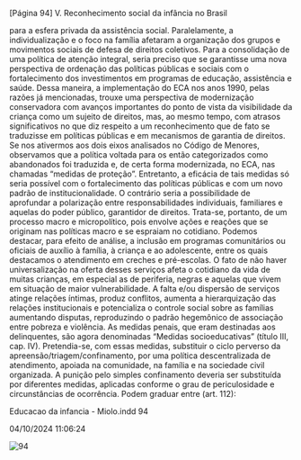 [Página 94]
V. Reconhecimento social da infância no Brasil

para a esfera privada da assistência social. Paralelamente, a individualização e o foco na família afetaram a organização dos grupos e movimentos sociais de defesa de direitos coletivos. Para a consolidação de
uma política de atenção integral, seria preciso que se garantisse uma
nova perspectiva de ordenação das políticas públicas e sociais com o
fortalecimento dos investimentos em programas de educação, assistência e saúde.
Dessa maneira, a implementação do ECA nos anos 1990, pelas razões já mencionadas, trouxe uma perspectiva de modernização conservadora com avanços importantes do ponto de vista da visibilidade
da criança como um sujeito de direitos, mas, ao mesmo tempo, com
atrasos significativos no que diz respeito a um reconhecimento que de
fato se traduzisse em políticas públicas e em mecanismos de garantia
de direitos.
Se nos ativermos aos dois eixos analisados no Código de Menores,
observamos que a política voltada para os então categorizados como
abandonados foi traduzida e, de certa forma modernizada, no ECA,
nas chamadas “medidas de proteção”. Entretanto, a eficácia de tais
medidas só seria possível com o fortalecimento das políticas públicas
e com um novo padrão de institucionalidade. O contrário seria a possibilidade de aprofundar a polarização entre responsabilidades individuais, familiares e aquelas do poder público, garantidor de direitos.
Trata-se, portanto, de um processo macro e micropolítico, pois envolve
ações e reações que se originam nas políticas macro e se espraiam no
cotidiano. Podemos destacar, para efeito de análise, a inclusão em programas comunitários ou oficiais de auxílio à família, à criança e ao
adolescente, entre os quais destacamos o atendimento em creches e
pré-escolas. O fato de não haver universalização na oferta desses serviços afeta o cotidiano da vida de muitas crianças, em especial as de
periferia, negras e aquelas que vivem em situação de maior vulnerabilidade. A falta e/ou dispersão de serviços atinge relações íntimas,
produz conflitos, aumenta a hierarquização das relações institucionais
e potencializa o controle social sobre as famílias aumentando disputas,
reproduzindo o padrão hegemônico de associação entre pobreza e
violência.
As medidas penais, que eram destinadas aos delinquentes, são
agora denominadas “Medidas socioeducativas” (título III, cap. IV).
Pretendia-se, com essas medidas, substituir o ciclo perverso da apreensão/triagem/confinamento, por uma política descentralizada de
atendimento, apoiada na comunidade, na família e na sociedade civil
organizada. A punição pelo simples confinamento deveria ser substituída por diferentes medidas, aplicadas conforme o grau de periculosidade e circunstâncias de ocorrência. Podem graduar entre (art. 112):


Educacao da infancia - Miolo.indd 94

04/10/2024 11:06:24

![94](./img/page_94-01.jpg)
